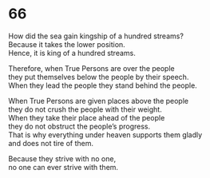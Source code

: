# 66

How did the sea gain kingship of a hundred streams?<br/>
Because it takes the lower position.<br/>
Hence, it is king of a hundred streams.<br/>

Therefore, when True Persons are over the people<br/>
they put themselves below the people by their speech.<br/>
When they lead the people they stand behind the people.<br/>

When True Persons are given places above the people<br/>
they do not crush the people with their weight.<br/>
When they take their place ahead of the people<br/>
they do not obstruct the people’s progress.<br/>
That is why everything under heaven supports them gladly<br/>
and does not tire of them.<br/>

Because they strive with no one,<br/>
no one can ever strive with them.<br/>